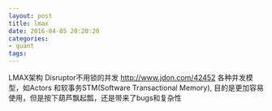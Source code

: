 ```yaml
---
layout: post
title: lmax
date: 2016-04-05 20:20:20
categories:
- quant
tags:
---
```


LMAX架构   Disruptor不用锁的并发
http://www.jdon.com/42452
各种并发模型，如Actors 和软事务STM(Software Transactional Memory), 目的是更加容易使用，但是按下葫芦飘起瓢，还是带来了bugs和复杂性
